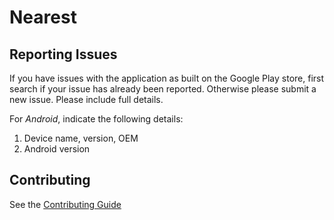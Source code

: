 # Nearest

## Reporting Issues
If you have issues with the application as built on the Google Play store, first search if your issue has already been reported. Otherwise please submit a new issue. Please include full details.

For *Android*, indicate the following details:
1. Device name, version, OEM
2. Android version

## Contributing
See the [Contributing Guide](./CONTRIBUTING.md)
